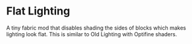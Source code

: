 # Flat Lighting
A tiny fabric mod that disables shading the sides of blocks which makes lighting look flat. This is similar to Old Lighting with Optifine shaders.